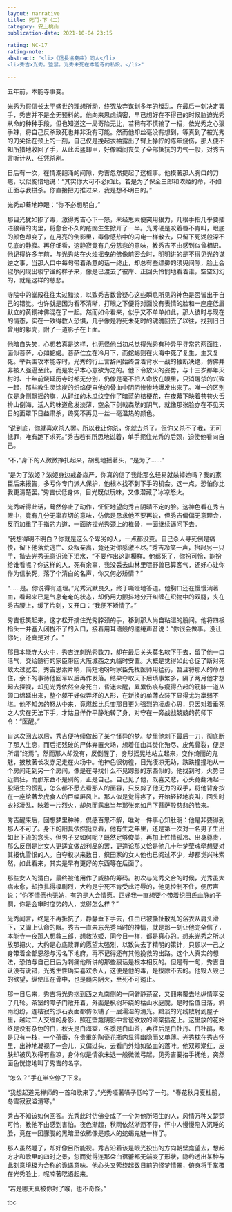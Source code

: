 ```yaml
---
layout: narrative
title: 死鬥-下（二）
category: 安土桃山
publication-date: 2021-10-04 23:15

rating: NC-17
rating-note:
abstract: "<li>《信長協奏曲》同人</li>
<li>秀吉x光秀。監禁。光秀未死在本能寺的私設。</li>"

---
```


五年前，本能寺事变。

光秀为假信长太平盛世的理想所动，终究放弃谋划多年的叛乱，在最后一刻决定罢手，秀吉并不是全无预料的。他向来思虑缜密，早已想好在不得已的时候胁迫光秀从命的种种手段，但也知道这一局奇险无比，若稍有不慎输了一招，依光秀之心狠手辣，将自己反杀致死也并非没有可能。然而他却丝毫没有想到，等真到了被光秀的刀尖抵在颈上的一刻，自己仅是挽起衣袖露出了臂上狰狞的陈年烧伤，那人便不知所措地收回了手，从此丢盔卸甲，好像瞬间丧失了全部抵抗的力气一般，对秀吉言听计从、任凭杀剐。

日后有一次，在情潮翻涌的间隙，秀吉忽然提起了这桩事。他摸著那人胸口的刀疤，状似惋惜地说：“其实你大可不必如此。若是为了保全三郎和浓姬的命，不如正面与我拼杀。你直接把刀推过来，我是想不明白的。”

光秀却蓦地睁眼：“你不必想明白。”

那目光犹如掺了毒，激得秀吉心下一怒，未经思索便突用狠力，几根手指几乎要插进狼藉的肉里，将愈合不久的疮痂生生掀开了一半。光秀硬是咬着唇不肯叫，眼底的颜色却变了，在月亮的倒影里，毒像感热中的闪电一样散去，只留下死湖般深不见底的静寂。再仔细看，这静寂竟有几分慈悲的意味，教秀吉不由感到似曾相识。他记得许多年前，与光秀站在火烛摇曳的佛像前密会时，明明讲的是不得见光的谋逆之事，当那人口中每句带着杀意的话一终止，却总有些缥缈的须臾间隙，脸上会俶尔闪现出极宁谧的样子来，像是已渡去了彼岸、正回头怜悯地看着谁，空空幻幻的，就是这样的慈悲。

寺院中的堂殿往往太过黯淡，以致秀吉数曾疑心这些瞬息所见的神色是否皆出于自己的错觉。也许就是因为看不清晰，打眼之下便将对面没有表情的脸和一座座低眉默立的黄铜神佛混在了一起。然而如今看来，似乎又不单单如此，那人彼时与现在的情态，实在一致得教人恐惧，几乎像是将死未死时的魂魄回去了以往，找到旧日曾用的躯壳，附了一道影子在上面。

他暗自失笑，心想若真是这样，也无怪他当初总觉得光秀有种异乎寻常的两面性，面似菩萨，心如蛇蝎。菩萨伫立在冷月下，而蛇蝎则在火海中死了复生，生又复死。举兵围攻本能寺时，光秀的行止言辞间始终含着背水一战的独断决绝，仿佛并非被人强逼至此，而是发乎本心意欲为之的。他下令放火的姿势，与十三岁那年灭村时、十年前烧延历寺时都无分别，仍像是毫不把人命放在眼里，只消屠杀的兴致一起，那些教生灵涂炭的炽焰便自他的骨血中阴阴惨惨地爆发出来了。唯一的区别仅是身侧飘摇的旗，从鲜红的木瓜纹变作了暗蓝的桔梗花，在夜幕下映着苍苍火舌排山倒海，活人的味道愈发淡薄，空余下剑戟森然的阴气，就像那张脸亦在不见天日的面罩下日益肃杀，终究不再见一丝一毫温热的颜色。

“说到底，你就喜欢杀人罢。所以我让你杀，你就去杀了。但你又杀不了我，无可抵罪，唯有跪下求死。”秀吉若有所思地说着，单手扼住光秀的后颈，迫使他看向自己。

“不，”身下的人微微挣扎起来，胡乱地摇著头，“是为了……”

“是为了浓姬？浓姬身边戒备森严，你真的信了我能那么轻易就杀掉她吗？我的家臣后来报告，多亏你专门派人保护，他根本找不到下手的机会。这一点，恐怕你比我更清楚罢。”秀吉伏低身体，目光既似玩味，又像潜藏了冰凉怒火。

光秀听得此话，蓦然停止了动作，怔怔地望向秀吉阴晴不定的脸。这神色看在秀吉眼中，竟有几分无辜哀切的意味，仿佛是恳求他不要再说，但秀吉偏偏无意理会，反而加重了手指的力道，一面挤捏光秀颈上的椎骨，一面继续逼问下去。

“我想得明不明白？你就是这么个卑劣的人，一点都没变。自己杀人寻死倒是痛快，留下他落荒逃亡、众叛亲离，竟还对你感激不尽。”秀吉冷笑一声，抬起另一只手，揩去光秀无意识流下泪水，“不要作出这副模样。他都死了，你扮可怜，能扮给谁看呢？你这样的人，死有余辜，我没丢去山林里喂野兽已算客气，还好心让你作为信长死，落了个清白的名声，你又何必矫情？”

“……是。你说得有道理。”光秀沉默良久，终于嘶哑地答道。他胸口还在慢慢淌著血，看起来已是气息奄奄的状态，却仍用力颤抖地分开纠缠在织物中的双腿，夹在秀吉腰上，缓了片刻，又开口：“我便不矫情了。”

秀吉低笑起来，这才松开擒住光秀脖颈的手，移到那人尚自粘湿的股间。他将四根指头一并塞入闭拢不了的入口，接着用耳语般的缱绻声音说：“你很会做事。没让你死，还真是对了。"

那日本能寺大火中，秀吉连刺光秀数刀，却在最后关头莫名软下手去，留了他一口活气，交给随行的家臣带回大阪城西之丸临时安置。大概是觉得如此仓促了断对死敌太过宽宏，秀吉思索片晌，简短地吩咐家臣先找医师用猛药，暂且将那人的命吊住，余下的事待他回军以后再作发落。结果夺取天下后琐事繁多，隔了两月他才想起去探视，却见光秀依然全身死白，昏迷未醒，累累伤痕与瘦得凸起的筋脉一道从领口绵延出来，整个躯干好似弄坏的人形，在新换的单薄衣装下显得尤为羸弱不堪。他不知怎的怒从中来，竟燃起比兵变那日更为强烈的凌虐心思，只因对着垂死之人实在无法下手，才姑且佯作平静地转了身，对守在一旁战战兢兢的药师下令：“医醒。”

自这次回去以后，秀吉便持续做起了某个怪异的梦。梦里他刺下最后一刀，彻底断了那人生息，而后把残破的尸体弃置火场，想着任由其焚化殆尽、皮焦骨裂，便是所谓“终焉”。然而那人却没有，反倒醒了，身形摇晃地站立起来，变作绮丽的鬼魅，披散著长发赤足走在火场中。他神色很彷徨，目光凄凉无助，跌跌撞撞地从一个房间走到另一个房间，像是在寻找什么不见踪影的东西似的。他找到时，火势已近疯狂，而那东西不是别的，正是自己。自己见了他，既喜又悲，心头竟翻涌起一股陌生的慌乱，怎么都不愿去看那人的面容，只反剪了他无力的双手，将他背身按在一座绘著龙虎食人的巨幅屏风上。那人似是觉得疼了，开始轻轻地哀叫，回头时衣衫凌乱，映着一片烈火，却忽而露出当年那张宛如月下菩萨般慈悲的脸来。

秀吉醒来后，回想梦里种种，倶感百思不解，唯对一件事心知肚明：他是非要得到那人不可了。身下的阳具依然挺立着，他有生之年里，还是第一次对一名男子生出如此下流的念头。但男子又如何呢？既然足够俊美，再加上性情孤冷、出身尊贵，那么反倒是比女人更适宜做战利品的罢，更遑论那又恰是他几十年梦莹魂牵想要对其报仇雪恨的人。自夺权以来数日，织田家的女人他也已阅过不少，却都觉兴味索然，如此看来，其实是早有更好的东西等在后面了。

那些女人的清白，最终被他用作了威胁的筹码。初次与光秀交合的时候，光秀虽大病未愈，却挣扎得极剧烈，大约是宁死不肯受此污辱的，他见控制不住，便厉声说：“你不情愿也无妨，有的是人会情愿。正好我一直想要个带着织田氏血脉的子嗣，你是会审时度势的人，觉得怎么样？”

光秀闻言，终是不再抵抗了，静静垂下手去，任由已被撕扯散乱的浴衣从肩头滑下，又阖上认命的眼。秀吉一直未忘光秀当时的神情，就是那一刻让他完全信了，本能寺一夜那人想救三郎，想救浓姬，同今日一样，都是真心的。想来光秀之所以放那把火，大约是心底赎罪的愿望太强烈，以致失去了精明的策计，只顾以一己之身带着全部恩怨与污名下地府，再不记得还有其他挽救的出路。这个人真实的想法，恐怕与自己日后为刺痛他所讲的那些狠话是根本相反的。但是有一句，秀吉自认没有说错，光秀生性确实喜欢杀人，这便是他的毒，是拔除不去的。他毁人毁己的欲望，纵使压在骨中，也是髓内阴火，至死不可遏止。

那一日后来，秀吉将光秀抱到西之丸南侧的一间僻静茶室，又翻来覆去地纵情享受了几轮。茶室的障子门敞开着，外面是枫树环绕的枯山水庭院，是时恰值日落，斜雨纷纷，连枯寂的沙石表面都仿似铺了一层濡湿的清光。黯淡的光线散射到屋子里，越过二人交缠的身影，照在壁龛阴影中含苞欲放的海棠插花上。这里放的花始终是没有杂色的白，秋天是白海棠，冬季是白山茶，再往后是白牡丹、白杜鹃，都是只有一枝，一个蓓蕾，在贵重的陶瓷花瓶内显得幽隐而又单薄。光秀枕在秀吉怀里，出神地凝视了一会儿，又偏过头，去看门外灿如坠血的落叶。他双颊潮红，皮肤却被风吹得有些凉，身体似是情欲未退一般微微弓起，见秀吉要抬手抚他，突然面色恍惚地叫了秀吉的名字。

“怎么？”手在半空停了下来。

“我想起道元禅师的一首和歌来了。”光秀哑著嗓子低吟了一句。“春花秋月夏杜鹃，冬雪寂寂溢清寒。”

秀吉不知该如何回答。光秀此时仿佛变成了一个为他所陌生的人，风情万种又楚楚可怜，教他不由感到害怕。夜色渐起，秋雨依然淅沥不停，怀中人慢慢陷入沉睡的脸，竟在一团朦胧的黑暗里依稀像是惑人的蛇蝎鬼魅一样了。

那人虽然睡了，却好像目所能视。秀吉沿着该是眼光投出的方向朝壁龛望去，想起方才和歌里的四时之景，忽而觉得连那朵白蓓蕾都无端变了形状，隐约透出某种与此刻意境极为合称的诡谲意味。他心头又萦绕起数日前的怪梦情景，俯身将手掌覆在光秀脸上，呢喃著呓语起来。

“若是哪天真被你封了喉，也不奇怪。”

tbc
